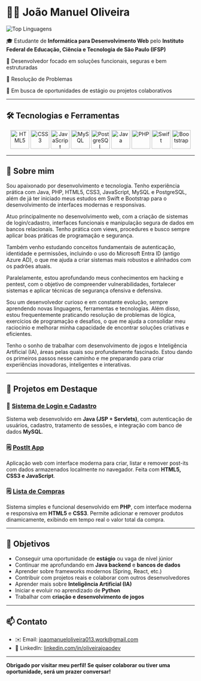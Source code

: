 # 👨‍💻 João Manuel Oliveira

![Top Linguagens](https://github-readme-stats.vercel.app/api/top-langs/?username=JoaoManuelOliveira&layout=compact&theme=vision-friendly-dark)

🎓 Estudante de **Informática para Desenvolvimento Web** pelo **Instituto Federal de Educação, Ciência e Tecnologia de São Paulo (IFSP)**

📍 Desenvolvedor focado em soluções funcionais, seguras e bem estruturadas

🧠 Resolução de Problemas

🚀 Em busca de oportunidades de estágio ou projetos colaborativos

---

## 🛠️ Tecnologias e Ferramentas

<div align="center">
  <img src="https://cdn.jsdelivr.net/gh/devicons/devicon/icons/html5/html5-original.svg" width="50px" title="HTML5"/>
  <img src="https://cdn.jsdelivr.net/gh/devicons/devicon/icons/css3/css3-original.svg" width="50px" title="CSS3"/>
  <img src="https://cdn.jsdelivr.net/gh/devicons/devicon/icons/javascript/javascript-original.svg" width="50px" title="JavaScript"/>
  <img src="https://cdn.jsdelivr.net/gh/devicons/devicon/icons/mysql/mysql-original.svg" width="50px" title="MySQL"/>
  <img src="https://cdn.jsdelivr.net/gh/devicons/devicon/icons/postgresql/postgresql-original.svg" width="50px" title="PostgreSQL"/>
  <img src="https://cdn.jsdelivr.net/gh/devicons/devicon/icons/java/java-original.svg" width="50px" title="Java"/>
  <img src="https://cdn.jsdelivr.net/gh/devicons/devicon/icons/php/php-original.svg" width="50px" title="PHP"/>
  <img src="https://cdn.jsdelivr.net/gh/devicons/devicon/icons/swift/swift-original.svg" width="50px" title="Swift"/>
  <img src="https://cdn.jsdelivr.net/gh/devicons/devicon/icons/bootstrap/bootstrap-original.svg" width="50px" title="Bootstrap"/>
</div>

---

## 🧠 Sobre mim

Sou apaixonado por desenvolvimento e tecnologia. Tenho experiência prática com Java, PHP, HTML5, CSS3, JavaScript, MySQL e PostgreSQL, além de já ter iniciado meus estudos em Swift e Bootstrap para o desenvolvimento de interfaces modernas e responsivas.

Atuo principalmente no desenvolvimento web, com a criação de sistemas de login/cadastro, interfaces funcionais e manipulação segura de dados em bancos relacionais. Tenho prática com views, procedures e busco sempre aplicar boas práticas de programação e segurança.

Também venho estudando conceitos fundamentais de autenticação, identidade e permissões, incluindo o uso do Microsoft Entra ID (antigo Azure AD), o que me ajuda a criar sistemas mais robustos e alinhados com os padrões atuais.

Paralelamente, estou aprofundando meus conhecimentos em hacking e pentest, com o objetivo de compreender vulnerabilidades, fortalecer sistemas e aplicar técnicas de segurança ofensiva e defensiva.

Sou um desenvolvedor curioso e em constante evolução, sempre aprendendo novas linguagens, ferramentas e tecnologias. Além disso, estou frequentemente praticando resolução de problemas de lógica, exercícios de programação e desafios, o que me ajuda a consolidar meu raciocínio e melhorar minha capacidade de encontrar soluções criativas e eficientes.

Tenho o sonho de trabalhar com desenvolvimento de jogos e Inteligência Artificial (IA), áreas pelas quais sou profundamente fascinado. Estou dando os primeiros passos nesse caminho e me preparando para criar experiências inovadoras, inteligentes e interativas.

---

## 🔗 Projetos em Destaque

### 🔐 [Sistema de Login e Cadastro](https://github.com/JoaoManuelOliveira/Sistema-Login-Cadastro)  
Sistema web desenvolvido em **Java (JSP + Servlets)**, com autenticação de usuários, cadastro, tratamento de sessões, e integração com banco de dados **MySQL**.

### 🗒️ [PostIt App](https://joaomanueloliveira.github.io/postit/)  
Aplicação web com interface moderna para criar, listar e remover post-its com dados armazenados localmente no navegador. Feita com **HTML5, CSS3 e JavaScript**.

### 🗒️ [Lista de Compras](https://joaomanueloliveira.infinityfreeapp.com)  
Sistema simples e funcional desenvolvido em **PHP**, com interface moderna e responsiva em **HTML5** e **CSS3**. Permite adicionar e remover produtos dinamicamente, exibindo em tempo real o valor total da compra.

---

## 🎯 Objetivos

- Conseguir uma oportunidade de **estágio** ou vaga de nível júnior  
- Continuar me aprofundando em **Java backend** e **bancos de dados**  
- Aprender sobre frameworks modernos (Spring, React, etc.)  
- Contribuir com projetos reais e colaborar com outros desenvolvedores  
- Aprender mais sobre **Inteligência Artificial (IA)**  
- Iniciar e evoluir no aprendizado de **Python**  
- Trabalhar com **criação e desenvolvimento de jogos**

---

## 📫 Contato

- ✉️ Email: [joaomanueloliveira013.work@gmail.com](mailto:joaomanueloliveira013.work@gmail.com)  
- 💼 LinkedIn: [linkedin.com/in/oliveirajoaodev](https://www.linkedin.com/in/oliveirajoaodev)

---

**Obrigado por visitar meu perfil! Se quiser colaborar ou tiver uma oportunidade, será um prazer conversar!**

